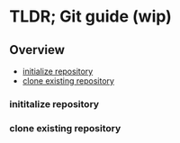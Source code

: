 # TLDR; Git guide (wip)

## Overview
* [initialize repository](#inititalize-repository)
* [clone existing repository](#clone-existing-repository)

### inititalize repository

### clone existing repository
